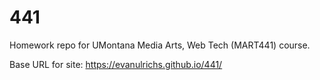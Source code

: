 # 441
Homework repo for UMontana Media Arts, Web Tech (MART441) course.

Base URL for site:
https://evanulrichs.github.io/441/